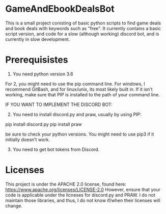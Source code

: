 # GameAndEbookDealsBot

This is a small project conisting of basic python scripts to find game deals and book deals with keywords such as "free".
It currently contains a basic script version, and code for a slow (although working) discord bot, and is currently in
slow development.

# Prerequisistes
1) You need python version 3.6

For 2, you might need to use the pip command line. For windows, I recommend GitBash, and for linux/unix, its most likely built in.
If it isn't working, make sure that PIP is installed to the path of your command line.


IF YOU WANT TO IMPLEMENT THE DISCORD BOT:

2) You need to install discord.py and praw, usually by using PIP:

pip install discord.py
pip install praw

be sure to check your python versions. You might need to use pip3 if it initially doesn't work.

3) You need to get bot tokens from Discord.


# Licenses

This project is under the APACHE 2.0 license, found here: https://www.apache.org/licenses/LICENSE-2.0
However, ensure that your code is applicable under the licneses for discord.py and PRAW. I do not maintain those
libraries, and thus, I do not know if/when their licenses will change.
